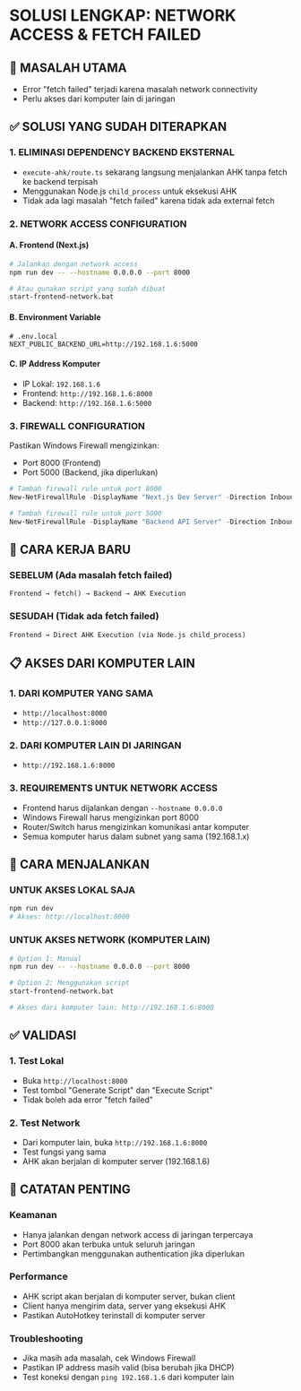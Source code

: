 # SOLUSI LENGKAP: NETWORK ACCESS & FETCH FAILED

## 🎯 MASALAH UTAMA
- Error "fetch failed" terjadi karena masalah network connectivity
- Perlu akses dari komputer lain di jaringan

## ✅ SOLUSI YANG SUDAH DITERAPKAN

### 1. ELIMINASI DEPENDENCY BACKEND EKSTERNAL
- `execute-ahk/route.ts` sekarang langsung menjalankan AHK tanpa fetch ke backend terpisah
- Menggunakan Node.js `child_process` untuk eksekusi AHK
- Tidak ada lagi masalah "fetch failed" karena tidak ada external fetch

### 2. NETWORK ACCESS CONFIGURATION

#### A. Frontend (Next.js)
```bash
# Jalankan dengan network access
npm run dev -- --hostname 0.0.0.0 --port 8000

# Atau gunakan script yang sudah dibuat
start-frontend-network.bat
```

#### B. Environment Variable
```env
# .env.local
NEXT_PUBLIC_BACKEND_URL=http://192.168.1.6:5000
```

#### C. IP Address Komputer
- IP Lokal: `192.168.1.6`
- Frontend: `http://192.168.1.6:8000`
- Backend: `http://192.168.1.6:5000`

### 3. FIREWALL CONFIGURATION
Pastikan Windows Firewall mengizinkan:
- Port 8000 (Frontend)
- Port 5000 (Backend, jika diperlukan)

```powershell
# Tambah firewall rule untuk port 8000
New-NetFirewallRule -DisplayName "Next.js Dev Server" -Direction Inbound -Port 8000 -Protocol TCP -Action Allow

# Tambah firewall rule untuk port 5000  
New-NetFirewallRule -DisplayName "Backend API Server" -Direction Inbound -Port 5000 -Protocol TCP -Action Allow
```

## 🔧 CARA KERJA BARU

### SEBELUM (Ada masalah fetch failed)
```
Frontend → fetch() → Backend → AHK Execution
```

### SESUDAH (Tidak ada fetch failed)
```
Frontend → Direct AHK Execution (via Node.js child_process)
```

## 📋 AKSES DARI KOMPUTER LAIN

### 1. DARI KOMPUTER YANG SAMA
- `http://localhost:8000`
- `http://127.0.0.1:8000`

### 2. DARI KOMPUTER LAIN DI JARINGAN
- `http://192.168.1.6:8000`

### 3. REQUIREMENTS UNTUK NETWORK ACCESS
- Frontend harus dijalankan dengan `--hostname 0.0.0.0`
- Windows Firewall harus mengizinkan port 8000
- Router/Switch harus mengizinkan komunikasi antar komputer
- Semua komputer harus dalam subnet yang sama (192.168.1.x)

## 🚀 CARA MENJALANKAN

### UNTUK AKSES LOKAL SAJA
```bash
npm run dev
# Akses: http://localhost:8000
```

### UNTUK AKSES NETWORK (KOMPUTER LAIN)
```bash
# Option 1: Manual
npm run dev -- --hostname 0.0.0.0 --port 8000

# Option 2: Menggunakan script
start-frontend-network.bat

# Akses dari komputer lain: http://192.168.1.6:8000
```

## ✅ VALIDASI

### 1. Test Lokal
- Buka `http://localhost:8000`
- Test tombol "Generate Script" dan "Execute Script"
- Tidak boleh ada error "fetch failed"

### 2. Test Network
- Dari komputer lain, buka `http://192.168.1.6:8000`
- Test fungsi yang sama
- AHK akan berjalan di komputer server (192.168.1.6)

## 📝 CATATAN PENTING

### Keamanan
- Hanya jalankan dengan network access di jaringan terpercaya
- Port 8000 akan terbuka untuk seluruh jaringan
- Pertimbangkan menggunakan authentication jika diperlukan

### Performance
- AHK script akan berjalan di komputer server, bukan client
- Client hanya mengirim data, server yang eksekusi AHK
- Pastikan AutoHotkey terinstall di komputer server

### Troubleshooting
- Jika masih ada masalah, cek Windows Firewall
- Pastikan IP address masih valid (bisa berubah jika DHCP)
- Test koneksi dengan `ping 192.168.1.6` dari komputer lain
